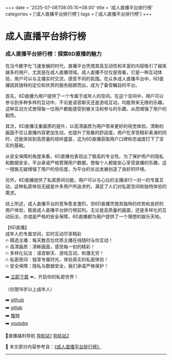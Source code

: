 +++
date = '2025-07-08T08:05:10+08:00'
title = '成人直播平台排行榜'
categories = ['成人直播平台排行榜']
tags = ['成人直播平台排行榜']
+++

# 成人直播平台排行榜

### 成人直播平台排行榜：探索6D直播的魅力

在当今数字化飞速发展的时代，直播平台凭借其高互动性和丰富的内容吸引了越来越多的用户，尤其是在成人直播领域。成人直播不仅仅是观看，它是一种互动体验，用户可以与主播实时交流，感受不同的氛围。在众多成人直播平台中，6D直播因其独特的定位和优质的服务脱颖而出，成为了备受瞩目的平台。

首先，6D直播为用户提供了一个专属于成年人的空间。在这个空间中，用户可以参与到多种多样的互动中，不论是语音聊天还是游戏互动，均能带来无限的乐趣。这种互动方式使得每一位用户都能感受到被关注和参与的乐趣，从而增强了用户的黏性。

其次，6D直播注重画质的提升，以高清画质为用户带来更好的视觉体验。清晰的画面不仅让直播内容更加生动，也提升了观看的舒适度。用户在享受精彩表演的同时，还能体验到高质量的视听盛宴，这为6D直播获取用户口碑和忠诚度打下了坚实的基础。

从安全保障的角度来看，6D直播也表现出了极高的专业性。为了保护用户的隐私和数据安全，平台承诺严格管理用户数据，使每个人都能安心享受直播的乐趣。这一措施无疑增强了用户的信任度，为平台的长远发展创造了良好的环境。

另外，6D直播提供了私密房间功能，用户可以与心仪的主播进行一对一的专属互动，这种私密体验无疑是许多用户所追求的，满足了人们对私密空间和独特体验的需求。

综上所述，成人直播平台的竞争愈发激烈，但6D直播凭借其独特的优势和良好的用户体验，稳居成人直播平台排行榜前列。无论是高质量的画面，还是多样化的互动玩法，亦或是严格的安全保障，6D直播都为用户提供了一个理想的娱乐天地。

【6D直播】  
成年人的专属空间，实时互动尽享精彩  
🔥 精选主播：每天数百位优质主播在线随时与你互动！  
🔥 高清画质：清晰画面，感受每一刻的精彩！  
🔥 多样化玩法：语音聊天、游戏互动，刺激无穷！  
🔥 私密房间：独享专属时光，体验真实的私密体验！  
🔥 安全保障：隐私与数据安全，我们承诺严格保护！  

➡️ [立即下载](https://down123.s3.ap-east-1.amazonaws.com/down/down.html?channelCode=blog) ⬅️，开启你的私密世界！  

（仅限18岁以上成年人）  

➡️ [github](https://aldult-live.github.io/)  
➡️ [gitlab](https://seo-09598d.gitlab.io/)  
➡️ [推特](https://x.com/wegame33)  
➡️ [youtube](https://www.youtube.com/@6Dlive)  

🔞直播福利导航 [导航站1](https://webstack-86085a.gitlab.io/) [导航站2](https://onlygit123-2.github.io/)


📘 本文部分内容参考自：[《成人直播平台排行榜》](https://github.com/luxianshengvv/live)

---
